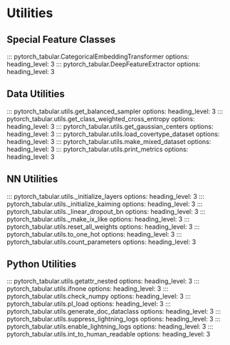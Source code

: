 # Utilities

## Special Feature Classes
::: pytorch_tabular.CategoricalEmbeddingTransformer
    options:
            heading_level: 3
::: pytorch_tabular.DeepFeatureExtractor
    options:
            heading_level: 3

## Data Utilities
::: pytorch_tabular.utils.get_balanced_sampler
    options:
            heading_level: 3
::: pytorch_tabular.utils.get_class_weighted_cross_entropy
    options:
            heading_level: 3
::: pytorch_tabular.utils.get_gaussian_centers
    options:
            heading_level: 3
::: pytorch_tabular.utils.load_covertype_dataset
    options:
            heading_level: 3
::: pytorch_tabular.utils.make_mixed_dataset
    options:
            heading_level: 3
::: pytorch_tabular.utils.print_metrics
    options:
            heading_level: 3

## NN Utilities
::: pytorch_tabular.utils._initialize_layers
    options:
            heading_level: 3
::: pytorch_tabular.utils._initialize_kaiming
    options:
            heading_level: 3
::: pytorch_tabular.utils._linear_dropout_bn
    options:
            heading_level: 3
::: pytorch_tabular.utils._make_ix_like
    options:
            heading_level: 3
::: pytorch_tabular.utils.reset_all_weights
    options:
            heading_level: 3
::: pytorch_tabular.utils.to_one_hot
    options:
            heading_level: 3
::: pytorch_tabular.utils.count_parameters
    options:
            heading_level: 3

## Python Utilities
::: pytorch_tabular.utils.getattr_nested
    options:
            heading_level: 3
::: pytorch_tabular.utils.ifnone
    options:
            heading_level: 3
::: pytorch_tabular.utils.check_numpy
    options:
            heading_level: 3
::: pytorch_tabular.utils.pl_load
    options:
            heading_level: 3
::: pytorch_tabular.utils.generate_doc_dataclass
    options:
            heading_level: 3
::: pytorch_tabular.utils.suppress_lightning_logs
    options:
            heading_level: 3
::: pytorch_tabular.utils.enable_lightning_logs
    options:
            heading_level: 3
::: pytorch_tabular.utils.int_to_human_readable
    options:
            heading_level: 3